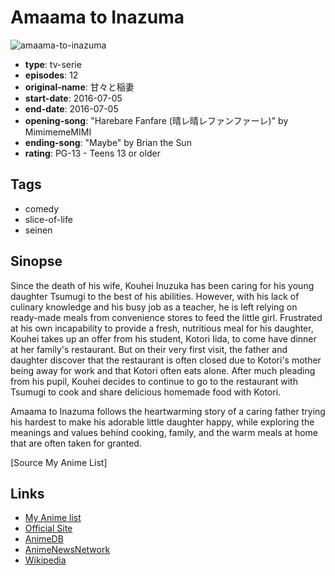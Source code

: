 # Amaama to Inazuma

![amaama-to-inazuma](https://cdn.myanimelist.net/images/anime/6/80546.jpg)

-   **type**: tv-serie
-   **episodes**: 12
-   **original-name**: 甘々と稲妻
-   **start-date**: 2016-07-05
-   **end-date**: 2016-07-05
-   **opening-song**: "Harebare Fanfare (晴レ晴レファンファーレ)" by MimimemeMIMI
-   **ending-song**: "Maybe" by Brian the Sun
-   **rating**: PG-13 - Teens 13 or older

## Tags

-   comedy
-   slice-of-life
-   seinen

## Sinopse

Since the death of his wife, Kouhei Inuzuka has been caring for his young daughter Tsumugi to the best of his abilities. However, with his lack of culinary knowledge and his busy job as a teacher, he is left relying on ready-made meals from convenience stores to feed the little girl. Frustrated at his own incapability to provide a fresh, nutritious meal for his daughter, Kouhei takes up an offer from his student, Kotori Iida, to come have dinner at her family's restaurant. But on their very first visit, the father and daughter discover that the restaurant is often closed due to Kotori's mother being away for work and that Kotori often eats alone. After much pleading from his pupil, Kouhei decides to continue to go to the restaurant with Tsumugi to cook and share delicious homemade food with Kotori.

Amaama to Inazuma follows the heartwarming story of a caring father trying his hardest to make his adorable little daughter happy, while exploring the meanings and values behind cooking, family, and the warm meals at home that are often taken for granted.

[Source My Anime List]

## Links

-   [My Anime list](https://myanimelist.net/anime/32828/Amaama_to_Inazuma)
-   [Official Site](http://www.amaama.jp/)
-   [AnimeDB](http://anidb.info/perl-bin/animedb.pl?show=anime&aid=11952)
-   [AnimeNewsNetwork](http://www.animenewsnetwork.com/encyclopedia/anime.php?id=18122)
-   [Wikipedia](https://en.wikipedia.org/wiki/Sweetness_and_Lightning)
